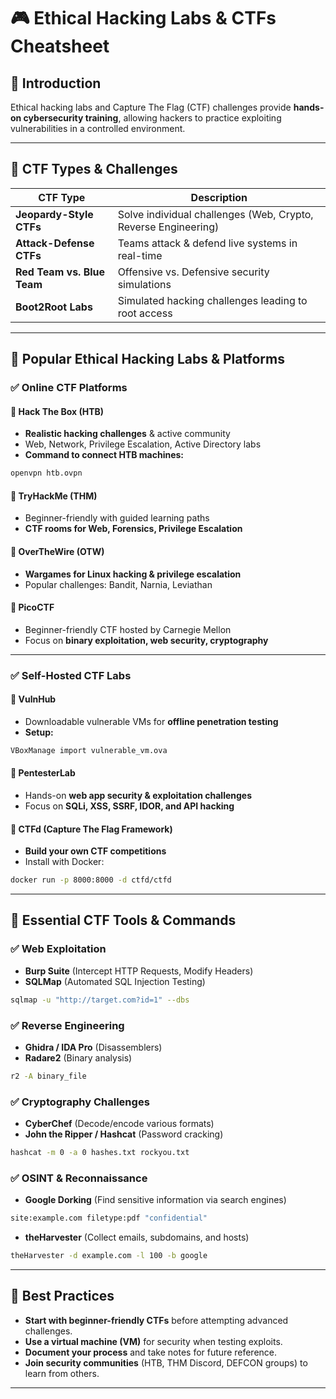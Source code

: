 # 🎮 Ethical Hacking Labs & CTFs Cheatsheet

## 🔹 Introduction
Ethical hacking labs and Capture The Flag (CTF) challenges provide **hands-on cybersecurity training**, allowing hackers to practice exploiting vulnerabilities in a controlled environment.

---

## **🔹 CTF Types & Challenges**
| CTF Type | Description |
|----------|-------------|
| **Jeopardy-Style CTFs** | Solve individual challenges (Web, Crypto, Reverse Engineering) |
| **Attack-Defense CTFs** | Teams attack & defend live systems in real-time |
| **Red Team vs. Blue Team** | Offensive vs. Defensive security simulations |
| **Boot2Root Labs** | Simulated hacking challenges leading to root access |

---

## **🔹 Popular Ethical Hacking Labs & Platforms**
### ✅ Online CTF Platforms
#### 📌 Hack The Box (HTB)
- **Realistic hacking challenges** & active community
- Web, Network, Privilege Escalation, Active Directory labs
- **Command to connect HTB machines:**
```sh
openvpn htb.ovpn
```

#### 📌 TryHackMe (THM)
- Beginner-friendly with guided learning paths
- **CTF rooms for Web, Forensics, Privilege Escalation**

#### 📌 OverTheWire (OTW)
- **Wargames for Linux hacking & privilege escalation**
- Popular challenges: Bandit, Narnia, Leviathan

#### 📌 PicoCTF
- Beginner-friendly CTF hosted by Carnegie Mellon
- Focus on **binary exploitation, web security, cryptography**

---

### ✅ Self-Hosted CTF Labs
#### 📌 VulnHub
- Downloadable vulnerable VMs for **offline penetration testing**
- **Setup:**
```sh
VBoxManage import vulnerable_vm.ova
```

#### 📌 PentesterLab
- Hands-on **web app security & exploitation challenges**
- Focus on **SQLi, XSS, SSRF, IDOR, and API hacking**

#### 📌 CTFd (Capture The Flag Framework)
- **Build your own CTF competitions**
- Install with Docker:
```sh
docker run -p 8000:8000 -d ctfd/ctfd
```

---

## **🔹 Essential CTF Tools & Commands**
### ✅ Web Exploitation
- **Burp Suite** (Intercept HTTP Requests, Modify Headers)
- **SQLMap** (Automated SQL Injection Testing)
```sh
sqlmap -u "http://target.com?id=1" --dbs
```

### ✅ Reverse Engineering
- **Ghidra / IDA Pro** (Disassemblers)
- **Radare2** (Binary analysis)
```sh
r2 -A binary_file
```

### ✅ Cryptography Challenges
- **CyberChef** (Decode/encode various formats)
- **John the Ripper / Hashcat** (Password cracking)
```sh
hashcat -m 0 -a 0 hashes.txt rockyou.txt
```

### ✅ OSINT & Reconnaissance
- **Google Dorking** (Find sensitive information via search engines)
```sh
site:example.com filetype:pdf "confidential"
```
- **theHarvester** (Collect emails, subdomains, and hosts)
```sh
theHarvester -d example.com -l 100 -b google
```

---

## **🔹 Best Practices**
- **Start with beginner-friendly CTFs** before attempting advanced challenges.
- **Use a virtual machine (VM)** for security when testing exploits.
- **Document your process** and take notes for future reference.
- **Join security communities** (HTB, THM Discord, DEFCON groups) to learn from others.

---